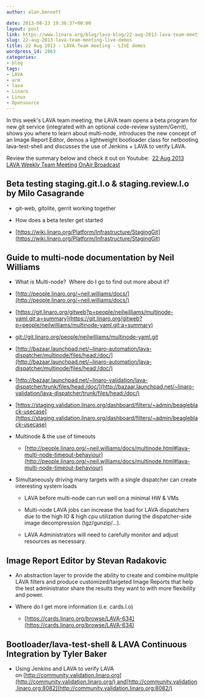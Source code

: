 ```yaml
---
author: alan.bennett

date: 2013-08-23 19:36:37+00:00
layout: post
link: https://www.linaro.org/blog/lava-blog/22-aug-2013-lava-team-meeting-live-demos/
slug: 22-aug-2013-lava-team-meeting-live-demos
title: 22 Aug 2013 - LAVA Team meeting - LIVE demos
wordpress_id: 2863
categories:
- blog
tags:
- LAVA
- arm
- lava
- Linaro
- Linux
- Opensource
---
```


In this week's LAVA team meeting, the LAVA team opens a beta program for new git service (integrated with an optional code-review system/Gerrit), shows you where to learn about multi-node, introduces the new concept of an Image Report Editor, demos a lightweight bootloader class for netbooting lava-test-shell and discusses the use of Jenkins + LAVA to verify LAVA.

Review the summary below and check it out on Youtube:  [22 Aug 2013 LAVA Weekly Team Meeting OnAir Broadcast](http://www.youtube.com/watch?feature=player_embedded&v=-O-ygNKX6eI)


## Beta testing staging.git.l.o & staging.review.l.o by Milo Casagrande






  * git-web, gitolite, gerrit working together


  * How does a beta tester get started


  * [https://wiki.linaro.org/Platform/Infrastructure/StagingGit](https://wiki.linaro.org/Platform/Infrastructure/StagingGit)




## Guide to multi-node documentation by Neil Williams






  * What is Multi-node?  Where do I go to find out more about it?


  * [http://people.linaro.org/~neil.williams/docs/](http://people.linaro.org/~neil.williams/docs/)


  * [https://git.linaro.org/gitweb?p=people/neilwilliams/multinode-yaml.git;a=summary](https://git.linaro.org/gitweb?p=people/neilwilliams/multinode-yaml.git;a=summary)


  * [git://git.linaro.org/people/neilwilliams/multinode-yaml.git](//git.linaro.org/people/neilwilliams/multinode-yaml.git)


  * [http://bazaar.launchpad.net/~linaro-automation/lava-dispatcher/multinode/files/head:/doc/](http://bazaar.launchpad.net/~linaro-automation/lava-dispatcher/multinode/files/head:/doc/)


  * [http://bazaar.launchpad.net/~linaro-validation/lava-dispatcher/trunk/files/head:/doc/](http://bazaar.launchpad.net/~linaro-validation/lava-dispatcher/trunk/files/head:/doc/)


  * [https://staging.validation.linaro.org/dashboard/filters/~admin/beagleblack-usecase](https://staging.validation.linaro.org/dashboard/filters/~admin/beagleblack-usecase)




  * Multinode & the use of timeouts


    * [http://people.linaro.org/~neil.williams/docs/multinode.html#lava-multi-node-timeout-behaviour](http://people.linaro.org/~neil.williams/docs/multinode.html#lava-multi-node-timeout-behaviour)





  * Simultaneously driving many targets with a single dispatcher can create interesting system loads


    * LAVA before multi-node can run well on a minimal HW & VMs


    * Multi-node LAVA jobs can increase the load for LAVA dispatchers due to the high IO & high cpu utilization during the dispatcher-side image decompression (tgz/gunzip/...).


    * LAVA Administrators will need to carefully monitor and adjust resources as necessary.







## Image Report Editor by Stevan Radakovic






  * An abstraction layer to provide the ability to create and combine mulitple LAVA filters and produce customized/targeted Image Reports that help the test administrator share the results they want to with more flexibility and power.


  * Where do I get more information (i.e. cards.l.o)


    * [https://cards.linaro.org/browse/LAVA-634](https://cards.linaro.org/browse/LAVA-634)







## Bootloader/lava-test-shell & LAVA Continuous Integration by Tyler Baker






  * Using Jenkins and LAVA to verify LAVA on [http://community.validation.linaro.org](http://community.validation.linaro.org/) and[http://community.validation.linaro.org:8082](http://community.validation.linaro.org:8082/)
